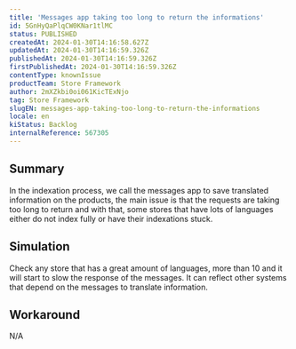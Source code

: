 ```yaml
---
title: 'Messages app taking too long to return the informations'
id: 5GnHyQaPlqCW0KNar1tlMC
status: PUBLISHED
createdAt: 2024-01-30T14:16:58.627Z
updatedAt: 2024-01-30T14:16:59.326Z
publishedAt: 2024-01-30T14:16:59.326Z
firstPublishedAt: 2024-01-30T14:16:59.326Z
contentType: knownIssue
productTeam: Store Framework
author: 2mXZkbi0oi061KicTExNjo
tag: Store Framework
slugEN: messages-app-taking-too-long-to-return-the-informations
locale: en
kiStatus: Backlog
internalReference: 567305
---
```


## Summary


In the indexation process, we call the messages app to save translated information on the products, the main issue is that the requests are taking too long to return and with that, some stores that have lots of languages either do not index fully or have their indexations stuck.


##

## Simulation


Check any store that has a great amount of languages, more than 10 and it will start to slow the response of the messages.
It can reflect other systems that depend on the messages to translate information.


##

## Workaround


N/A


